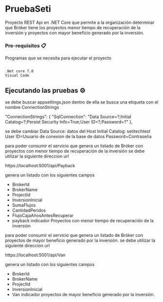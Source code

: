 # PruebaSeti

Proyecto REST Api en .NET Core que permite a la organización determinar que Bróker tiene los proyectos menor tiempo de recuperación de la inversión
y proyectos con mayor beneficio generado por la inversión.

### Pre-requisitos 📋

Programas que se necesita para ejecutar el proyecto

```

.Net core 7.0
Visual Code

```

## Ejecutando las pruebas ⚙️

se debe buscar appsettings.json dentro de ella se busca una etiqueta con el nombre ConnectionStrings

"ConnectionStrings": {
    "SqlConnection": "Data Source=?;Initial Catalog=?;Persist Security Info=True;User ID=?;Password=?"
  },
  
 se  debe cambiar 
 Data Source: datos del Host
Initial Catalog: setitechtest
User ID=Usuario de conexion de la base de datos
Password=Contraseña

para poder consumir el servicio que genera un listado de Bróker con proyectos con menor tiempo de recuperación de la inversión
se debe utilizar la siguiente direccion url

https://localhost:5001/api/Payback

genera un listado con los siguientes campos

* BrokerId
* BrokerName
* ProjectId
* InversionInicial
* SumaFlujos
* CantidadPeridos
* FlujoCajaAñosAntesRecuperar
* payback indicador Proyectos con menor tiempo de recuperación de la inversión


para poder consumir el servicio que genera un listado de Bróker con proyectos  de mayor beneficio generado por la inversión.
se debe utilizar la siguiente direccion url

https://localhost:5001/api/Van

genera un listado con los siguientes campos

* BrokerId
* BrokerName
* ProjectId
* InversionInicial
* Van  indicador proyectos  de mayor beneficio generado por la inversión.








